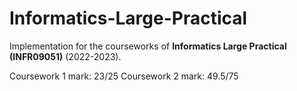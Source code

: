 # Informatics-Large-Practical

Implementation for the courseworks of **Informatics Large Practical (INFR09051)** (2022-2023).

Coursework 1 mark: 23/25
Coursework 2 mark: 49.5/75
